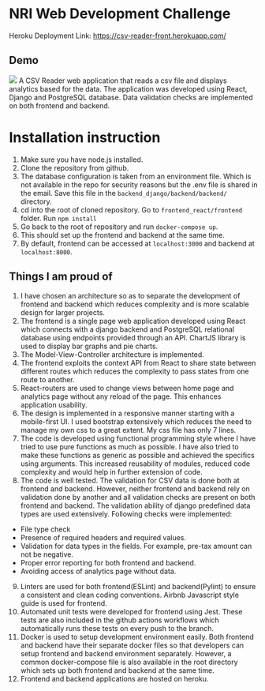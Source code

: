# NRI Web Development Challenge
Heroku Deployment Link: https://csv-reader-front.herokuapp.com/
## Demo
![](https://github.com/Tez01/webdev-challenge/blob/master/demo.gif)
A CSV Reader web application that reads a csv file and displays analytics based for the data. The application was developed using React, Django and PostgreSQL database. Data validation checks are implemented on both frontend and backend.
# Installation instruction
1. Make sure you have node.js installed.
2. Clone the repository from github.
3. The database configuration is taken from an environment file. Which is not available in the repo for security reasons but the .env file is shared in the email. Save this file in the `backend_django/backend/backend/` directory.
4. cd into the root of cloned repository. Go to `frontend_react/frontend` folder. Run `npm install` 
5. Go back to the root of repository and run `docker-compose up`.
6. This should set up the frontend and backend at the same time. 
7. By default, frontend can be accessed at `localhost:3000` and backend at `localhost:8000`.

## Things I am proud of
1. I have chosen an architecture so as to separate the development of frontend and backend which reduces complexity and is more scalable design for larger projects. 
2. The frontend is a single page web application developed using React which connects with a django backend and PostgreSQL relational database using endpoints provided through an API. ChartJS library is used to display bar graphs and pie charts.
3. The Model-View-Controller architecture is implemented.
4. The frontend exploits the context API from React to share state between different routes which reduces the complexity to pass states from one route to another.
5. React-routers are used to change views between home page and analytics page without any reload of the page. This enhances application usability.
6. The design is implemented in a responsive manner starting with a mobile-first UI. I used bootstrap extensively  which reduces the need to manage my own css to a great extent. My css file has only 7 lines.
7. The code is developed using functional programming style where I have tried to use pure functions as much as possible. I have also tried to make these functions as generic as possible and achieved the specifics using arguments. This increased reusability of modules, reduced code complexity and would help in further extension of code.
8. The code is well tested. The validation for CSV data is done both at frontend and backend. However, neither frontend and backend rely on validation done by another and all validation checks are present on both frontend and backend. The validation ability of django predefined data types are used extensively. Following checks were implemented:
* File type check
* Presence of required headers and required values.
* Validation for data types in the fields. For example, pre-tax amount can not be negative.
* Proper error reporting for both frontend and backend.
* Avoiding access of analytics page without data.
9. Linters are used for both frontend(ESLint) and backend(Pylint) to ensure a consistent and clean coding conventions. Airbnb Javascript style guide is used for frontend.
10. Automated unit tests were developed for frontend using Jest. These tests are also included in the github actions workflows which automatically runs these tests on every push to the branch. 
11. Docker is used to setup development environment easily. Both frontend and backend have their separate docker files so that developers can setup frontend and backend environment separately. However, a common docker-compose file is also available in the root directory which sets up both frontend and backend at the same time.
12. Frontend and backend applications are hosted on heroku.
